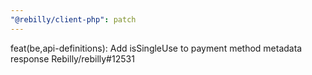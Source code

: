 ```yaml
---
"@rebilly/client-php": patch
---
```


feat(be,api-definitions): Add isSingleUse to payment method metadata response Rebilly/rebilly#12531
